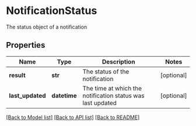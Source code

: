 # NotificationStatus

The status object of a notification

## Properties
Name | Type | Description | Notes
------------ | ------------- | ------------- | -------------
**result** | **str** | The status of the notification | [optional] 
**last_updated** | **datetime** | The time at which the notification status was last updated | [optional] 

[[Back to Model list]](../README.md#documentation-for-models) [[Back to API list]](../README.md#documentation-for-api-endpoints) [[Back to README]](../README.md)


